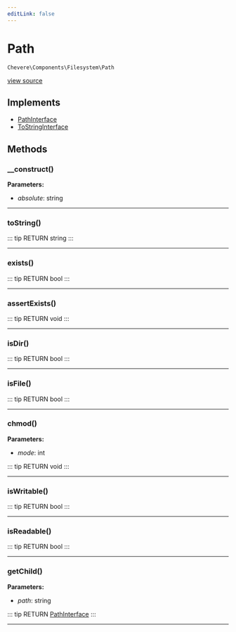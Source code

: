 ```yaml
---
editLink: false
---
```


# Path

`Chevere\Components\Filesystem\Path`

[view source](https://github.com/chevere/chevere/blob/master/src/Chevere/Components/Filesystem/Path.php)

## Implements

- [PathInterface](../../Interfaces/Filesystem/PathInterface.md)
- [ToStringInterface](../../Interfaces/Common/ToStringInterface.md)

## Methods

### __construct()

**Parameters:**

- *absolute*: string

---

### toString()

::: tip RETURN
string
:::

---

### exists()

::: tip RETURN
bool
:::

---

### assertExists()

::: tip RETURN
void
:::

---

### isDir()

::: tip RETURN
bool
:::

---

### isFile()

::: tip RETURN
bool
:::

---

### chmod()

**Parameters:**

- *mode*: int

::: tip RETURN
void
:::

---

### isWritable()

::: tip RETURN
bool
:::

---

### isReadable()

::: tip RETURN
bool
:::

---

### getChild()

**Parameters:**

- *path*: string

::: tip RETURN
[PathInterface](../../Interfaces/Filesystem/PathInterface.md)
:::

---
